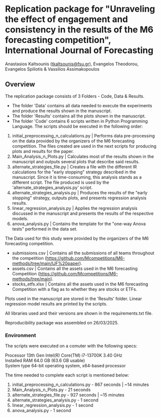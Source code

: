 # Replication package for "Unraveling the effect of engagement and consistency in the results of the M6 forecasting competition", International Journal of Forecasting

Anastasios Kaltsounis (tkaltsounis@fsu.gr), Evangelos Theodorou, Evangelos Spiliotis & Vassilios Assimakopoulos

## Overview 

The replication package consists of 3 Folders - Code, Data & Results.
- The folder 'Data' contains all data needed to execute the experiments and produce the results shown in the manuscript.
- The folder 'Results' contains all the plots shown in the manuscript.
- The folder 'Code' contains 6 scripts written in Python Programming Language. The scripts should be executed in the following order:

1. initial_preprocessing_n_calculations.py | Performs data pre-processing on the data provided by the organizers of the M6 forecasting competition. The files created are used in the next scripts for producing plots and results for the paper.
2. Main_Analysis_n_Plots.py | Calculates most of the results shown in the manuscript and outputs several plots that describe said results.
3. alternate_strategies_file.py | Creates a file with the different IR calculations for the "early stopping" strategy described in the manuscript. Since it is time-consuming, this analysis stands as a different script. The file produced is used by the 'alternate_strategies_analysis.py' script.
4. alternate_strategies_analysis.py | Produces the results of the "early stopping" strategy, outputs plots, and presents regression analysis results.
5. linear_regression_analysis.py | Applies the regression analysis discussed in the manuscript and presents the results of the respective models.
6. anova_analysis.py | Contains the template for the "one-way Anova tests" performed in the data set.


The Data used for this study were provided by the organizers of the M6 forecasting competition.

- submissions.csv | Contains all the submissions of all teams throughout the competition (https://github.com/Mcompetitions/M6-methods/tree/main/IJF%20paper).
- assets.csv | Contains all the assets used in the M6 forecasting Competition (https://github.com/Mcompetitions/M6-methods/tree/main).
- stocks_etfs.xlsx | Contains all the assets used in the M6 forecasting Competition with a flag as to whether they are stocks or ETFs.

Plots used in the manuscript are stored in the 'Results' folder. Linear regression model results are printed by the scripts.

All libraries used and their versions are shown in the requirements.txt file.

Reproducibility package was assembled on 26/03/2025.


### Environment 

The scripts were executed on a comuter with the following specs:

Processor 13th Gen Intel(R) Core(TM) i7-13700K   3.40 GHz  
Installed RAM 64.0 GB (63.6 GB usable)  
System type 64-bit operating system, x64-based processor  

The time needed to complete each script is mentioned below:
1. initial_preprocessing_n_calculations.py - 867 seconds | ~14 minutes
2. Main_Analysis_n_Plots.py - 21 seconds
3. alternate_strategies_file.py -  927 seconds | ~15 minutes
4. alternate_strategies_analysis.py - 1 second
5. linear_regression_analysis.py - 1 second
6. anova_analysis.py -  1 second

